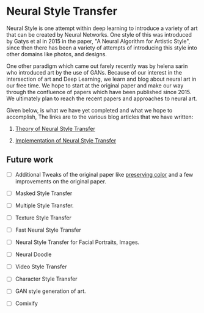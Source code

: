 # Neural Style Transfer 
Neural Style is one attempt within deep learning to introduce a variety of art that can be created by Neural Networks. One style of this was introduced by Gatys et al in 2015 in the paper, "A Neural Algorithm for Artistic Style", since then there has been a variety of attempts of introducing this style into other domains like photos, and designs.

One other paradigm which came out farely recently was by helena sarin who introduced art by the use of GANs. Because of our interest in the intersection of art and Deep Learning, we learn and blog about neural art in our free time. We hope to start at the original paper and make our way through the confluence of papers which have been published since 2015. We ultimately plan to reach the recent papers and approaches to neural art. 

Given below, is what we have yet completed and what we hope to accomplish, The links are to the various blog articles that we have written:

  1. [Theory of Neural Style Transfer](https://towardsdatascience.com/neural-style-transfer-tutorial-part-1-f5cd3315fa7f)
 
  2. [Implementation of Neural Style Transfer](https://towardsdatascience.com/neural-style-transfer-series-part-2-91baad306b24)


## Future work 

  - [ ] Additional Tweaks of the original paper like [preserving color](https://arxiv.org/abs/1606.05897) and a few improvements on the original paper.
  
  - [ ] Masked Style Transfer
  
  - [ ] Multiple Style Transfer.
  
  - [ ] Texture Style Transfer 
  
  - [ ] Fast Neural Style Transfer
  
  - [ ] Neural Style Transfer for Facial Portraits, Images.
  
  - [ ] Neural Doodle
  
  - [ ] Video Style Transfer
  
  - [ ] Character Style Transfer 
  
  - [ ] GAN style generation of art.

  - [ ] Comixify
